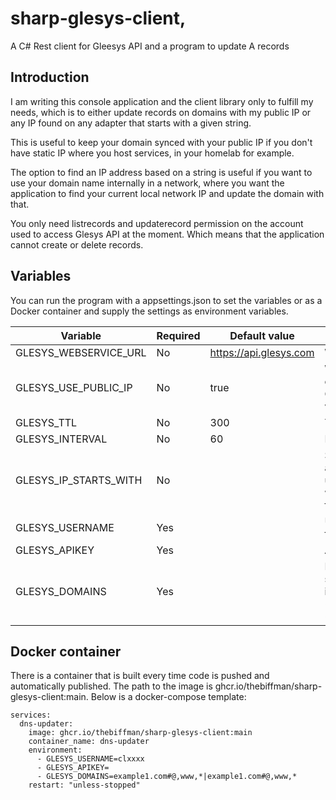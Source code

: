 # sharp-glesys-client,
A C# Rest client for Gleesys API and a program to update A records

## Introduction

I am writing this console application and the client library only to fulfill my needs, which is to either update records on domains with my public IP or any IP found on any adapter that starts with a given string.

This is useful to keep your domain synced with your public IP if you don't have static IP where you host services, in your homelab for example.

The option to find an IP address based on a string is useful if you want to use your domain name internally in a network, where you want the application to find your current local network IP and update the domain with that.

You only need listrecords and updaterecord permission on the account used to access Glesys API at the moment. Which means that the application cannot create or delete records.

## Variables

You can run the program with a appsettings.json to set the variables or as a Docker container and supply the settings as environment variables.

| Variable | Required | Default value | Description
| --- | ----------- | --- | ---
| GLESYS_WEBSERVICE_URL | No | https://api.glesys.com | Webservice URL
| GLESYS_USE_PUBLIC_IP | No | true | Whether to use public IP or IP found by using GLESYS_IP_STARTS_WITH variable
| GLESYS_TTL | No | 300 | TTL to set on the records
| GLESYS_INTERVAL | No | 60 | Interval to run in minutes
| GLESYS_IP_STARTS_WITH | No | | String used to find IP on any adapter to use for the updates. Used together with USE_PUBLIC_IP = false
| GLESYS_USERNAME | Yes | | Username (starts with 'cl') for the API
| GLESYS_APIKEY | Yes | | API key for the account
| GLESYS_DOMAINS | Yes | | Domains and hosts that should be updated. Format is '\<domain1>#\<host1>,\<host2>\|\<domain2>#\<host1>,\<host2>'

## Docker container
There is a container that is built every time code is pushed and automatically published. The path to the image is ghcr.io/thebiffman/sharp-glesys-client:main. Below is a docker-compose template:

``` 
services:
  dns-updater:
    image: ghcr.io/thebiffman/sharp-glesys-client:main
    container_name: dns-updater
    environment: 
      - GLESYS_USERNAME=clxxxx
      - GLESYS_APIKEY=
      - GLESYS_DOMAINS=example1.com#@,www,*|example1.com#@,www,*
    restart: "unless-stopped"
```
